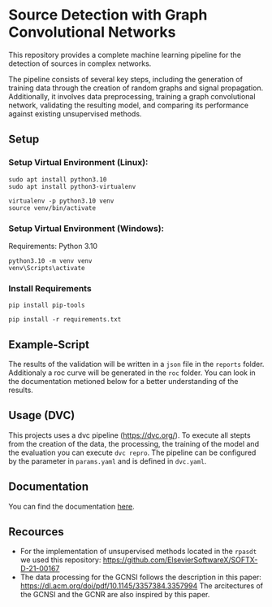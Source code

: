 # Source Detection with Graph Convolutional Networks

This repository provides a complete machine learning pipeline for the detection of sources in complex networks.

The pipeline consists of several key steps, including the generation of training data through the creation of random graphs and signal propagation. Additionally, it involves data preprocessing, training a graph convolutional network, validating the resulting model, and comparing its performance against existing unsupervised methods.

## Setup

### Setup Virtual Environment (Linux):

```
sudo apt install python3.10
sudo apt install python3-virtualenv

virtualenv -p python3.10 venv
source venv/bin/activate
```

### Setup Virtual Environment (Windows):

Requirements: Python 3.10

```
python3.10 -m venv venv
venv\Scripts\activate
```

### Install Requirements

```
pip install pip-tools

```

```
pip install -r requirements.txt
```

## Example-Script

The results of the validation will be written in a `json` file in the `reports` folder. Additionaly a roc curve will be generated in the `roc` folder.
You can look in the documentation metioned below for a better understanding of the results.

## Usage (DVC)

This projects uses a dvc pipeline (https://dvc.org/).
To execute all stepts from the creation of the data, the processing, the training of the model and the evaluation you can execute `dvc repro`.
The pipeline can be configured by the parameter in `params.yaml` and is defined in `dvc.yaml`.

## Documentation

You can find the documentation [here](https://github.com/joh-dah/source_detection/blob/main/docs/overview.md).

## Recources

- For the implementation of unsupervised methods located in the `rpasdt` we used this repository:
  https://github.com/ElsevierSoftwareX/SOFTX-D-21-00167
- The data processing for the GCNSI follows the description in this paper: https://dl.acm.org/doi/pdf/10.1145/3357384.3357994
  The arcitectures of the GCNSI and the GCNR are also inspired by this paper.
